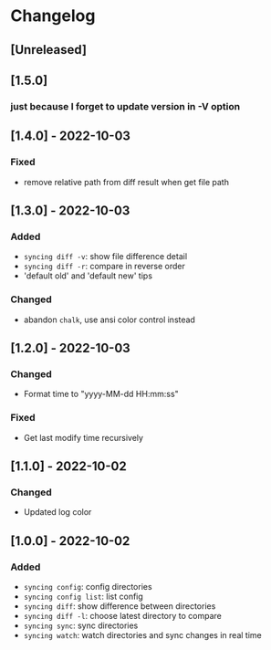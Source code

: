 # Changelog

## [Unreleased]

## [1.5.0]

### just because I forget to update version in -V option
## [1.4.0] - 2022-10-03
### Fixed
 - remove relative path from diff result when get file path

## [1.3.0] - 2022-10-03

### Added
 - `syncing diff -v`: show file difference detail
 - `syncing diff -r`: compare in reverse order
 - 'default old' and 'default new' tips

### Changed
 - abandon `chalk`, use ansi color control instead

## [1.2.0] - 2022-10-03

### Changed
 - Format time to "yyyy-MM-dd HH:mm:ss"

### Fixed
 - Get last modify time recursively

## [1.1.0] - 2022-10-02

### Changed
 - Updated log color

## [1.0.0] - 2022-10-02

### Added
 - `syncing config`: config directories
 - `syncing config list`: list config
 - `syncing diff`: show difference between directories
 - `syncing diff -l`: choose latest directory to compare
 - `syncing sync`: sync directories
 - `syncing watch`: watch directories and sync changes in real time
